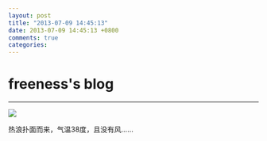 ```yaml
---
layout: post
title: "2013-07-09 14:45:13"
date: 2013-07-09 14:45:13 +0800
comments: true
categories: 
---
```


# freeness's blog

----------

![](http://okqmqrbgo.bkt.clouddn.com/201307091445131.jpg)

>
热浪扑面而来，气温38度，且没有风……